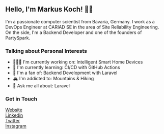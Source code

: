 ## Hello, I'm Markus Koch! 👋🏼

I'm a passionate computer scientist from Bavaria, Germany. I work as a DevOps Engineer at CARIAD SE in the area of Site Reliability Engineering. On the side, I'm a Backend Developer and one of the founders of PartySpark.


### Talking about Personal Interests

- 👨🏽‍💻 I'm currently working on: Intelligent Smart Home Devices
- 🧠 I'm currently learning: CI/CD with GitHub Actions
- 🤖 I'm a fan of: Backend Development with Laravel
- 🏔 I'm addicted to: Mountains & Hiking
- 💬 Ask me all about: Laravel


### Get in Touch

<a href="https://www.markuskooche.com/">Website</a><br/>
<a href="https://www.linkedin.com/in/markuskooche/">Linkedin</a><br/>
<a href="https://twitter.com/markuskooche/">Twitter</a><br/>
<a href="https://instagram.com/markuskooche/">Instagram</a><br/>
